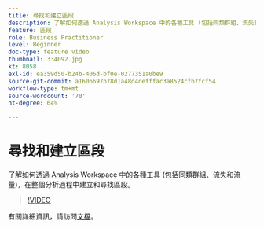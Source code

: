 ```yaml
---
title: 尋找和建立區段
description: 了解如何透過 Analysis Workspace 中的各種工具 (包括同類群組、流失和流量)，在整個分析過程中建立和尋找區段。
feature: 區段
role: Business Practitioner
level: Beginner
doc-type: feature video
thumbnail: 334092.jpg
kt: 8058
exl-id: ea359d50-b24b-406d-bf0e-0277351a0be9
source-git-commit: a1606697b78d1a48d4defffac3a8524cfb7fcf54
workflow-type: tm+mt
source-wordcount: '70'
ht-degree: 64%

---
```


# 尋找和建立區段

了解如何透過 Analysis Workspace 中的各種工具 (包括同類群組、流失和流量)，在整個分析過程中建立和尋找區段。

>[!VIDEO](https://video.tv.adobe.com/v/334092/?quality=12&learn=on)

有關詳細資訊，請訪問[文檔](https://experienceleague.adobe.com/docs/analytics/components/segmentation/segmentation-workflow/seg-workflow.html?lang=en)。
